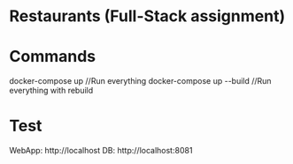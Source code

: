 # Restaurants (Full-Stack assignment)

# Commands
docker-compose up //Run everything
docker-compose up --build //Run everything with rebuild

# Test
WebApp: http://localhost
DB: http://localhost:8081 